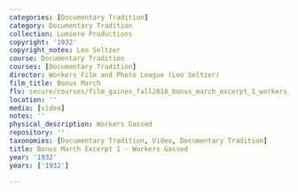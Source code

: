 ```yaml
---
categories: [Documentary Tradition]
category: Documentary Tradition
collection: Lumiere Productions
copyright: '1932'
copyright_notes: Leo Seltzer
course: Documentary Tradition
courses: [Documentary Tradition]
director: Workers Film and Photo League (Leo Seltzer)
film_title: Bonus March
flv: secure/courses/film_gaines_fall2010_bonus_march_excerpt_1_workers_gassed.flv
location: ''
media: [video]
notes: ''
physical_description: Workers Gassed
repository: ''
taxonomies: [Documentary Tradition, Video, Documentary Tradition]
title: Bonus March Excerpt 1 - Workers Gassed
year: '1932'
years: ['1932']

---
```

